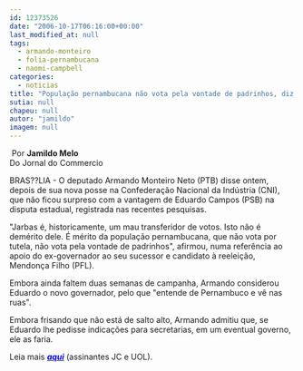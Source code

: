 ```yaml
---
id: 12373526
date: "2006-10-17T06:16:00+00:00"
last_modified_at: null
tags:
  - armando-monteiro
  - folia-pernambucana
  - naomi-campbell
categories:
  - noticias
title: "População pernambucana não vota pela vontade de padrinhos, diz Armando"
sutia: null
chapeu: null
autor: "jamildo"
imagem: null
---
```

<p>&nbsp;Por <strong>Jamildo Melo<br /></strong>Do Jornal do Commercio</p>
<p>BRAS??LIA - O deputado Armando Monteiro Neto (PTB) disse ontem, depois de sua nova posse na Confedera&ccedil;&atilde;o Nacional da Ind&uacute;stria (CNI), que n&atilde;o ficou surpreso com a vantagem de Eduardo Campos (PSB) na disputa estadual, registrada nas recentes pesquisas.</p>
<p>"Jarbas &eacute;, historicamente, um mau transferidor de votos. Isto n&atilde;o &eacute; dem&eacute;rito dele. &Eacute; m&eacute;rito da popula&ccedil;&atilde;o pernambucana, que n&atilde;o vota por tutela, n&atilde;o vota pela vontade de padrinhos", afirmou, numa refer&ecirc;ncia ao apoio do ex-governador ao seu sucessor e candidato &agrave; reelei&ccedil;&atilde;o, Mendon&ccedil;a Filho (PFL).</p>
<p>Embora ainda faltem duas semanas de campanha, Armando considerou Eduardo o novo governador, pelo que "entende de Pernambuco e v&ecirc; nas ruas".</p>
<p>Embora frisando que n&atilde;o est&aacute; de salto alto, Armando admitiu que, se Eduardo lhe pedisse indica&ccedil;&otilde;es para secretarias, em um eventual governo, ele as faria.</p>
<p>Leia mais <a href="#"><strong><em><span style="color: #0000ff;">aqui</span></em></strong></a> (assinantes JC e UOL).</p>
